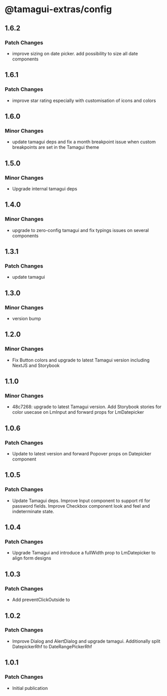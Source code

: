 # @tamagui-extras/config

## 1.6.2

### Patch Changes

- improve sizing on date picker. add possibility to size all date components

## 1.6.1

### Patch Changes

- improve star rating especially with customisation of icons and colors

## 1.6.0

### Minor Changes

- update tamagui deps and fix a month breakpoint issue when custom breakpoints are set in the Tamagui theme

## 1.5.0

### Minor Changes

- Upgrade internal tamagui deps

## 1.4.0

### Minor Changes

- upgrade to zero-config tamagui and fix typings issues on several components

## 1.3.1

### Patch Changes

- update tamagui

## 1.3.0

### Minor Changes

- version bump

## 1.2.0

### Minor Changes

- Fix Button colors and upgrade to latest Tamagui version including NextJS and Storybook

## 1.1.0

### Minor Changes

- 48c7268: upgrade to latest Tamagui version. Add Storybook stories for color usecase on LmInput and forward props for LmDatepicker

## 1.0.6

### Patch Changes

- Update to latest version and forward Popover props on Datepicker component

## 1.0.5

### Patch Changes

- Update Tamagui deps. Improve Input component to support rtl for password fields. Improve Checkbox component look and feel and indeterminate state.

## 1.0.4

### Patch Changes

- Upgrade Tamagui and introduce a fullWidth prop to LmDatepicker to align form designs

## 1.0.3

### Patch Changes

- Add preventClickOutside to <Dialog/> and improve style of Autocomplete

## 1.0.2

### Patch Changes

- Improve Dialog and AlertDialog and upgrade tamagui. Additionally split DatepickerRhf to DateRangePickerRhf

## 1.0.1

### Patch Changes

- Initial publication
